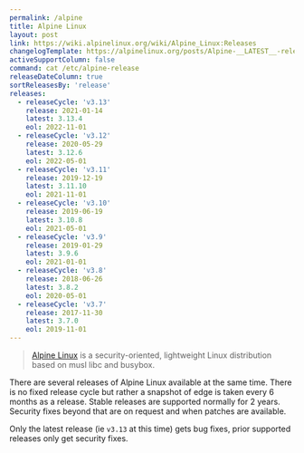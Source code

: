 ```yaml
---
permalink: /alpine
title: Alpine Linux
layout: post
link: https://wiki.alpinelinux.org/wiki/Alpine_Linux:Releases
changelogTemplate: https://alpinelinux.org/posts/Alpine-__LATEST__-released.html
activeSupportColumn: false
command: cat /etc/alpine-release
releaseDateColumn: true
sortReleasesBy: 'release'
releases:
  - releaseCycle: 'v3.13'
    release: 2021-01-14
    latest: 3.13.4
    eol: 2022-11-01
  - releaseCycle: 'v3.12'
    release: 2020-05-29
    latest: 3.12.6
    eol: 2022-05-01
  - releaseCycle: 'v3.11'
    release: 2019-12-19
    latest: 3.11.10
    eol: 2021-11-01
  - releaseCycle: 'v3.10'
    release: 2019-06-19
    latest: 3.10.8
    eol: 2021-05-01
  - releaseCycle: 'v3.9'
    release: 2019-01-29
    latest: 3.9.6
    eol: 2021-01-01
  - releaseCycle: 'v3.8'
    release: 2018-06-26
    latest: 3.8.2
    eol: 2020-05-01
  - releaseCycle: 'v3.7'
    release: 2017-11-30
    latest: 3.7.0
    eol: 2019-11-01
---
```


> [Alpine Linux](https://alpinelinux.org/) is a security-oriented, lightweight Linux distribution based on musl libc and busybox.

There are several releases of Alpine Linux available at the same time. There is no fixed release cycle but rather a snapshot of edge is taken every 6 months as a release. Stable releases are supported normally for 2 years. Security fixes beyond that are on request and when patches are available.

Only the latest release (ie `v3.13` at this time) gets bug fixes, prior supported releases only get security fixes.
